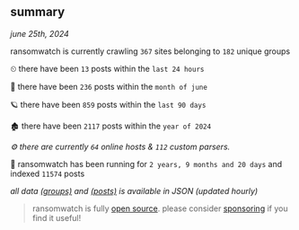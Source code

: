 
## summary
_june 25th, 2024_

ransomwatch is currently crawling `367` sites belonging to `182` unique groups

⏲ there have been `13` posts within the `last 24 hours`

🦈 there have been `236` posts within the `month of june`

🪐 there have been `859` posts within the `last 90 days`

🏚 there have been `2117` posts within the `year of 2024`

_⚙️ there are currently `64` online hosts & `112` custom parsers._

🦕 ransomwatch has been running for `2 years, 9 months and 20 days` and indexed `11574` posts

_all data  [(groups)](http://ransomwhat.telemetry.ltd/groups) and [(posts)](http://ransomwhat.telemetry.ltd/posts) is available in JSON (updated hourly)_

> ransomwatch is fully [open source](https://github.com/joshhighet/ransomwatch#ransomwatch--). please consider [sponsoring](https://github.com/sponsors/joshhighet) if you find it useful!
